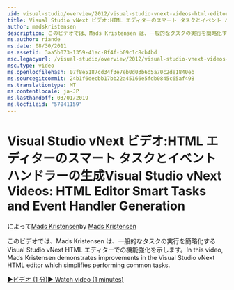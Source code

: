 ```yaml
---
uid: visual-studio/overview/2012/visual-studio-vnext-videos-html-editor-smart-tasks-and-event-handler-generation
title: Visual Studio vNext ビデオ:HTML エディターのスマート タスクとイベント ハンドラーの生成 |Microsoft Docs
author: madskristensen
description: このビデオでは、Mads Kristensen は、一般的なタスクの実行を簡略化する Visual Studio vNext HTML エディターでの機能強化を示します。
ms.author: riande
ms.date: 08/30/2011
ms.assetid: 3aa5b073-1359-41ac-8f4f-b09c1c8cb4bd
msc.legacyurl: /visual-studio/overview/2012/visual-studio-vnext-videos-html-editor-smart-tasks-and-event-handler-generation
msc.type: video
ms.openlocfilehash: 07f8e5187cd34f3e7eb0d03b6d5a70c2de1840eb
ms.sourcegitcommit: 24b1f6decbb17bb22a45166e5fdb0845c65af498
ms.translationtype: MT
ms.contentlocale: ja-JP
ms.lasthandoff: 03/01/2019
ms.locfileid: "57041159"
---
```

<a name="visual-studio-vnext-videos-html-editor-smart-tasks-and-event-handler-generation"></a><span data-ttu-id="75c77-103">Visual Studio vNext ビデオ:HTML エディターのスマート タスクとイベント ハンドラーの生成</span><span class="sxs-lookup"><span data-stu-id="75c77-103">Visual Studio vNext Videos: HTML Editor Smart Tasks and Event Handler Generation</span></span>
====================
<span data-ttu-id="75c77-104">によって[Mads Kristensen](https://github.com/madskristensen)</span><span class="sxs-lookup"><span data-stu-id="75c77-104">by [Mads Kristensen](https://github.com/madskristensen)</span></span>

<span data-ttu-id="75c77-105">このビデオでは、Mads Kristensen は、一般的なタスクの実行を簡略化する Visual Studio vNext HTML エディターでの機能強化を示します。</span><span class="sxs-lookup"><span data-stu-id="75c77-105">In this video, Mads Kristensen demonstrates improvements in the Visual Studio vNext HTML editor which simplifies performing common tasks.</span></span>

[<span data-ttu-id="75c77-106">&#9654;ビデオ (1 分)</span><span class="sxs-lookup"><span data-stu-id="75c77-106">&#9654; Watch video (1 minutes)</span></span>](https://channel9.msdn.com/Blogs/ASP-NET-Site-Videos/visual-studio-vnext-videos-html-editor-smart-tasks-and-event-handler-generation)

